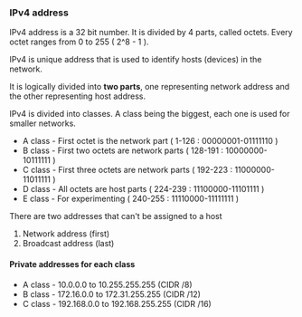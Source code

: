 ### IPv4 address

IPv4 address is a 32 bit number. It is divided by 4 parts, called octets. Every octet ranges from 0 to 255 ( 2^8  - 1 ).

IPv4 is unique address that is used to identify hosts (devices) in the network. 

It is logically divided into **two parts**, one representing network address and the other representing host address.

IPv4 is divided into classes. A class being the biggest, each one is used for smaller networks.

* A class - First octet is the network part ( 1-126 : 00000001-01111110 )
* B class - First two octets are network parts ( 128-191 : 10000000-10111111 )
* C class - First three octets are network parts ( 192-223 : 11000000-11011111 )
* D class - All octets are host parts ( 224-239 : 11100000-11101111 )
* E class - For experimenting ( 240-255 : 11110000-11111111 )

There are two addresses that can't be assigned to a host
1. Network address (first)
2. Broadcast address (last)

#### Private addresses for each class
* A class - 10.0.0.0 to 10.255.255.255 (CIDR /8)
* B class - 172.16.0.0 to 172.31.255.255 (CIDR /12)
* C class - 192.168.0.0 to 192.168.255.255 (CIDR /16)
